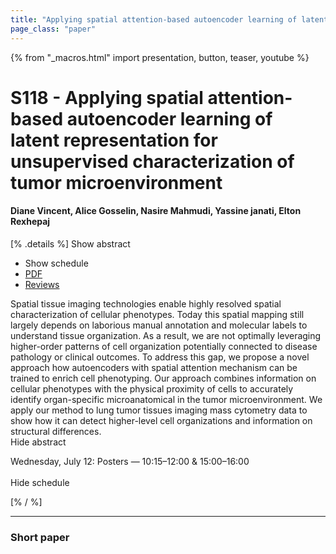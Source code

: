 ```yaml
---
title: "Applying spatial attention-based autoencoder learning of latent representation for unsupervised characterization of tumor microenvironment"
page_class: "paper"
---
```


{% from "_macros.html" import presentation, button, teaser, youtube %}

# S118 - Applying spatial attention-based autoencoder learning of latent representation for unsupervised characterization of tumor microenvironment

#### Diane Vincent, Alice Gosselin, Nasire Mahmudi, Yassine janati, Elton Rexhepaj

[% .details %]
<a class="toggle_visibility" data-selector=".abstract" data-level="3">Show abstract</a>
- <a class="toggle_visibility" data-selector=".schedule" data-level="3">Show schedule</a>
- <a href="https://openreview.net/pdf?id=PUs7MSra82U">PDF</a>
- <a href="https://openreview.net/forum?id=PUs7MSra82U">Reviews</a>

<p>
    <span class="abstract">
        Spatial tissue imaging technologies enable highly resolved spatial characterization of cellular phenotypes. Today this spatial mapping still largely depends on laborious manual annotation and molecular labels to understand tissue organization. As a result, we are not optimally leveraging higher-order patterns of cell organization potentially connected to disease pathology or clinical outcomes. To address this gap, we propose a novel approach how autoencoders with spatial attention mechanism can be trained to enrich cell phenotyping. Our approach combines information on cellular phenotypes with the physical proximity of cells to accurately identify organ-specific microanatomical in the tumor microenvironment. We apply our method to lung tumor tissues imaging mass cytometry data to show how it can detect higher-level cell organizations and information on structural differences.
        <br>
        <span class="actions"><a class="toggle_visibility" data-level="2">Hide abstract</a></span>
    </span>
</p>

<p>
    <span class="schedule">
        Wednesday, July 12: Posters — 10:15–12:00 & 15:00–16:00<br>
        <br>
        <span class="actions"><a class="toggle_visibility" data-level="2">Hide schedule</a></span>
    </span>
</p>
[% / %]

---


### Short paper
